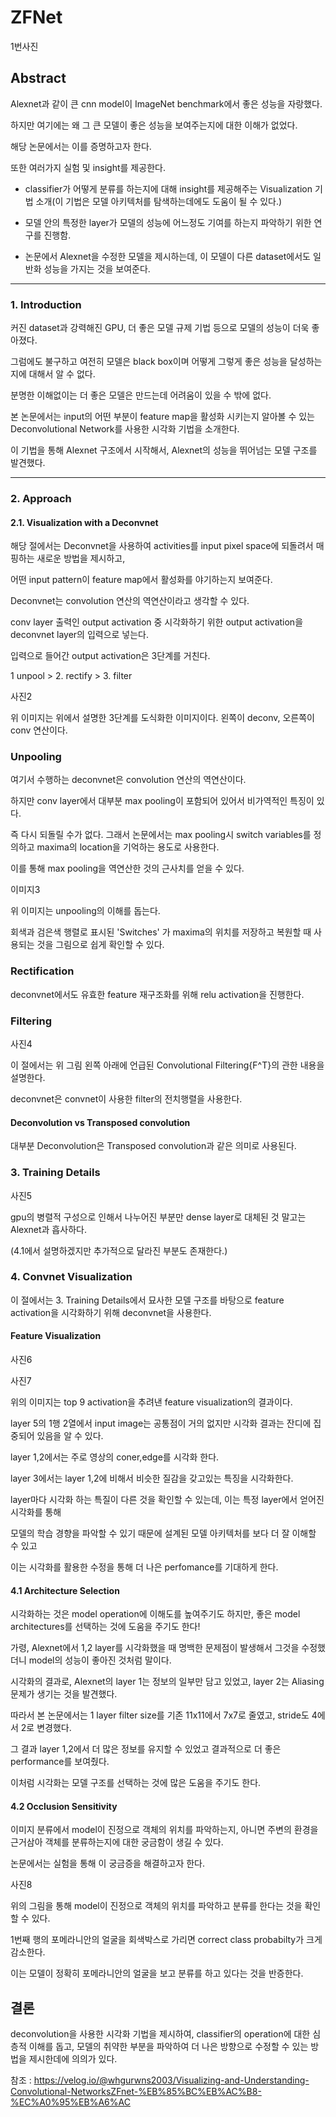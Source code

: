 # ZFNet

1번사진

## Abstract

Alexnet과 같이 큰 cnn model이 ImageNet benchmark에서 좋은 성능을 자랑했다.

하지만 여기에는 왜 그 큰 모델이 좋은 성능을 보여주는지에 대한 이해가 없었다.

해당 논문에서는 이를 증명하고자 한다.

또한 여러가지 실험 및 insight를 제공한다.

- classifier가 어떻게 분류를 하는지에 대해 insight를 제공해주는 Visualization 기법 소개(이 기법은 모델 아키텍처를 탐색하는데에도 도움이 될 수 있다.)

- 모델 안의 특정한 layer가 모델의 성능에 어느정도 기여를 하는지 파악하기 위한 연구를 진행함.

- 논문에서 Alexnet을 수정한 모델을 제시하는데, 이 모델이 다른 dataset에서도 일반화 성능을 가지는 것을 보여준다.

---

### 1. Introduction

커진 dataset과 강력해진 GPU, 더 좋은 모델 규제 기법 등으로 모델의 성능이 더욱 좋아졌다.

그럼에도 불구하고 여전히 모델은 black box이며 어떻게 그렇게 좋은 성능을 달성하는지에 대해서 알 수 없다.

분명한 이해없이는 더 좋은 모델은 만드는데 어려움이 있을 수 밖에 없다.

본 논문에서는 input의 어떤 부분이 feature map을 활성화 시키는지 알아볼 수 있는 Deconvolutional Network를 사용한 시각화 기법을 소개한다.

이 기법을 통해 Alexnet 구조에서 시작해서, Alexnet의 성능을 뛰어넘는 모델 구조를 발견했다.

---

### 2. Approach

#### 2.1. Visualization with a Deconvnet

해당 절에서는 Deconvnet을 사용하여 activities를 input pixel space에 되돌려서 매핑하는 새로운 방법을 제시하고,

어떤 input pattern이 feature map에서 활성화를 야기하는지 보여준다.

Deconvnet는 convolution 연산의 역연산이라고 생각할 수 있다.

conv layer 출력인 output activation 중 시각화하기 위한 output activation을 deconvnet layer의 입력으로 넣는다.

입력으로 들어간 output activation은 3단계를 거친다.

1 unpool > 2. rectify > 3. filter

사진2

위 이미지는 위에서 설명한 3단계를 도식화한 이미지이다. 왼쪽이 deconv, 오른쪽이 conv 연산이다.

### Unpooling

여기서 수행하는 deconvnet은 convolution 연산의 역연산이다.

하지만 conv layer에서 대부분 max pooling이 포함되어 있어서 비가역적인 특징이 있다.

즉 다시 되돌릴 수가 없다. 그래서 논문에서는 max pooling시 switch variables를 정의하고 maxima의 location을 기억하는 용도로 사용한다.

이를 통해 max pooling을 역연산한 것의 근사치를 얻을 수 있다.

이미지3

위 이미지는 unpooling의 이해를 돕는다.

회색과 검은색 행렬로 표시된 'Switches' 가 maxima의 위치를 저장하고 복원할 때 사용되는 것을 그림으로 쉽게 확인할 수 있다.

### Rectification

deconvnet에서도 유효한 feature 재구조화를 위해 relu activation을 진행한다.

### Filtering

사진4

이 절에서는 위 그림 왼쪽 아래에 언급된 Convolutional Filtering{F^T}의 관한 내용을 설명한다.

deconvnet은 convnet이 사용한 filter의 전치행렬을 사용한다.

#### Deconvolution vs Transposed convolution

대부분 Deconvolution은 Transposed convolution과 같은 의미로 사용된다.

### 3. Training Details

사진5

gpu의 병렬적 구성으로 인해서 나누어진 부분만 dense layer로 대체된 것 말고는 Alexnet과 흡사하다.

(4.1에서 설명하겠지만 추가적으로 달라진 부분도 존재한다.)

### 4. Convnet Visualization

이 절에서는 3. Training Details에서 묘사한 모델 구조를 바탕으로 feature activation을 시각화하기 위해 deconvnet을 사용한다.

#### Feature Visualization

사진6

사진7

위의 이미지는 top 9 activation을 추려낸 feature visualization의 결과이다.

layer 5의 1행 2열에서 input image는 공통점이 거의 없지만 시각화 결과는 잔디에 집중되어 있음을 알 수 있다.

layer 1,2에서는 주로 영상의 coner,edge를 시각화 한다.

layer 3에서는 layer 1,2에 비해서 비슷한 질감을 갖고있는 특징을 시각화한다.

layer마다 시각화 하는 특질이 다른 것을 확인할 수 있는데, 이는 특정 layer에서 얻어진 시각화를 통해

모델의 학습 경향을 파악할 수 있기 때문에 설계된 모델 아키텍처를 보다 더 잘 이해할 수 있고

이는 시각화를 활용한 수정을 통해 더 나은 perfomance를 기대하게 한다.

#### 4.1 Architecture Selection

시각화하는 것은 model operation에 이해도를 높여주기도 하지만, 좋은 model architectures를 선택하는 것에 도움을 주기도 한다!

가령, Alexnet에서 1,2 layer를 시각화했을 때 명백한 문제점이 발생해서 그것을 수정했더니 model의 성능이 좋아진 것처럼 말이다.

시각화의 결과로, Alexnet의 layer 1는 정보의 일부만 담고 있었고, layer 2는 Aliasing 문제가 생기는 것을 발견했다.

따라서 본 논문에서는 1 layer filter size를 기존 11x11에서 7x7로 줄였고, stride도 4에서 2로 변경했다.

그 결과 layer 1,2에서 더 많은 정보를 유지할 수 있었고 결과적으로 더 좋은 performance를 보여줬다.

이처럼 시각화는 모델 구조를 선택하는 것에 많은 도움을 주기도 한다.

#### 4.2 Occlusion Sensitivity

이미지 분류에서 model이 진정으로 객체의 위치를 파악하는지, 아니면 주변의 환경을 근거삼아 객체를 분류하는지에 대한 궁금함이 생길 수 있다.

논문에서는 실험을 통해 이 궁금증을 해결하고자 한다.

사진8

위의 그림을 통해 model이 진정으로 객체의 위치를 파악하고 분류를 한다는 것을 확인할 수 있다.

1번째 행의 포메라니안의 얼굴을 회색박스로 가리면 correct class probabilty가 크게 감소한다.

이는 모델이 정확히 포메라니안의 얼굴을 보고 분류를 하고 있다는 것을 반증한다.

## 결론

deconvolution을 사용한 시각화 기법을 제시하여, classifier의 operation에 대한 심층적 이해를 돕고, 모델의 취약한 부분을 파악하여 더 나은 방향으로 수정할 수 있는 방법을 제시한데에 의의가 있다.


참조 : https://velog.io/@whgurwns2003/Visualizing-and-Understanding-Convolutional-NetworksZFnet-%EB%85%BC%EB%AC%B8-%EC%A0%95%EB%A6%AC








